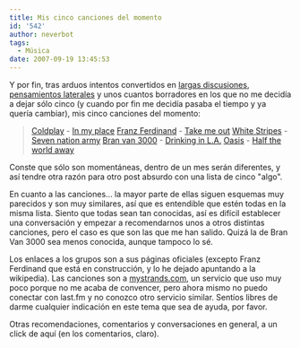 ```yaml
---
title: Mis cinco canciones del momento
id: '542'
author: neverbot
tags:
  - Música
date: 2007-09-19 13:45:53
---
```


Y por fin, tras arduos intentos convertidos en [largas discusiones](https://www.neverbot.com/musica/mis-5-mejores/), [pensamientos laterales](https://www.neverbot.com/yo-queria-escribir-de-mis-cinco-canciones-del-momento/) y unos cuantos borradores en los que no me decidía a dejar sólo cinco (y cuando por fin me decidía pasaba el tiempo y ya quería cambiar), mis cinco canciones del momento:

> [Coldplay](http://www.coldplay.com/) - [In my place](http://www.mystrands.com/track/2697244/ref/12) 
  [Franz Ferdinand](http://en.wikipedia.org/wiki/Franz_Ferdinand_%28band%29) - [Take me out](http://www.mystrands.com/track/3232126/ref/12) 
  [White Stripes](http://www.whitestripes.com/) - [Seven nation army](http://www.mystrands.com/track/2921537/ref/12) 
  [Bran van 3000](http://www.branvan3000.com/) - [Drinking in L.A.](http://www.mystrands.com/track/1365188/ref/12) 
  [Oasis](http://www.oasisinet.com) - [Half the world away](http://www.mystrands.com/track/1476623/ref/12)

Conste que sólo son momentáneas, dentro de un mes serán diferentes, y así tendre otra razón para otro post absurdo con una lista de cinco "algo".

En cuanto a las canciones... la mayor parte de ellas siguen esquemas muy parecidos y son muy similares, así que es entendible que estén todas en la misma lista. Siento que todas sean tan conocidas, así es difícil establecer una conversación y empezar a recomendarnos unos a otros distintas canciones, pero el caso es que son las que me han salido. Quizá la de Bran Van 3000 sea menos conocida, aunque tampoco lo sé.

Los enlaces a los grupos son a sus páginas oficiales (excepto Franz Ferdinand que está en construcción, y lo he dejado apuntando a la wikipedia). Las canciones son a [mystrands.com](http://www.mystrands.com/), un servicio que uso muy poco porque no me acaba de convencer, pero ahora mismo no puedo conectar con last.fm y no conozco otro servicio similar. Sentíos libres de darme cualquier indicación en este tema que sea de ayuda, por favor.

Otras recomendaciones, comentarios y conversaciones en general, a un click de aquí (en los comentarios, claro).